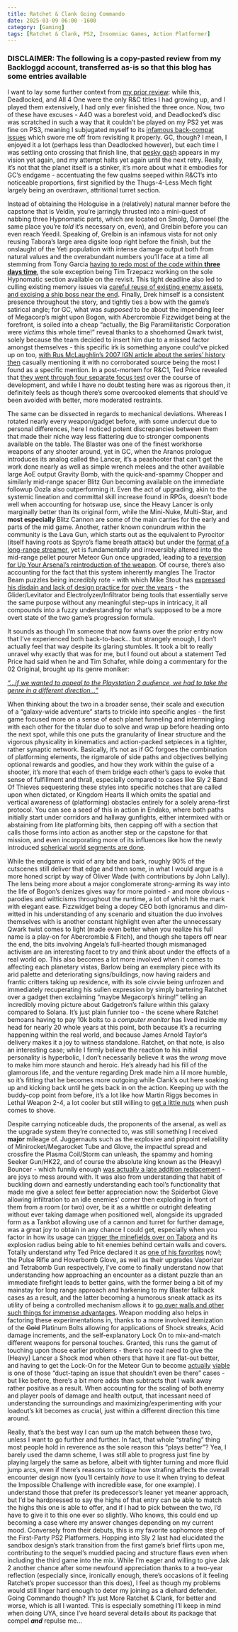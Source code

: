 ```yaml
---
title: Ratchet & Clank Going Commando
date: 2025-03-09 06:00 -1600
category: [Gaming]
tags: [Ratchet & Clank, PS2, Insomniac Games, Action Platformer]
---
```


### DISCLAIMER: The following is a copy-pasted review from my Backloggd account, transferred as-is so that this blog has some entries available

I want to lay some further context from [my prior review](https://backloggd.com/u/BlazingWaters/review/2106072/): while this, Deadlocked, and All 4 One were the only R&C titles I had growing up, and I played them extensively, I had only ever finished the three once. Now, two of these have excuses - A4O was a borefest void, and Deadlocked’s disc was scratched in such a way that it couldn’t be played on my PS2 yet was fine on PS3, meaning I subjugated myself to its [infamous back-compat issues](https://tinyurl.com/5afex8y2) which swore me off from revisiting it properly. GC, though? I mean, I enjoyed it a lot (perhaps less than Deadlocked however), but each time I was settling onto crossing that finish line, that [pesky gash](https://i.postimg.cc/dsfMk8Rh/Ratchet-Clank-2-Going-Commando-SCUS-97268-20241119194315.png) appears in my vision yet again, and my attempt halts yet again until the next retry. Really, it’s not that the planet itself is a stinker, it’s more about what it embodies for GC’s endgame - accentuating the few qualms seeped within R&C1’s into noticeable proportions, first signified by the Thugs-4-Less Mech fight largely being an overdrawn, attritional turret section. 

Instead of obtaining the Hologuise in a (relatively) natural manner before the capstone that is Veldin, you’re jarringly thrusted into a mini-quest of nabbing three Hypnomatic parts, which are located on Smolg, Damosel (the same place you’re *told* it’s necessary on, even), and Grelbin before you can even reach Yeedil. Speaking of, Grelbin is an infamous vista for not only reusing Tabora’s large area digsite loop right before the finish, but the onslaught of the Yeti population with intense damage output both from natural values and the overabundant numbers you’ll face at a time all stemming from Tony Garcia [having to redo most of the code within **three days time**](https://youtu.be/GB-iWq0IhH4?t=145), the sole exception being Tim Trzepacz working on the sole Hypnomatic section available on the revisit. This tight deadline also led to culling existing memory issues via [careful reuse of existing enemy assets, and excising a ship boss near the end](https://youtu.be/QrAagykrW5I?t=317). Finally, Drek himself is a consistent presence throughout the story, and tightly ties a bow with the game’s satirical angle; for GC, what was *supposed* to be about the impending leer of Megacorp’s might upon Bogon, with Abercrombie Fizzwidget being at the forefront, is soiled into a cheap “actually, the Big Paramilitaristic Corporation were *victims* this whole time!” reveal thanks to a shoehorned Qwark twist, solely because the team decided to insert him due to a missed factor amongst themselves - this specific irk is something anyone could’ve picked up on too, [with Rus McLaughlin’s 2007 IGN article about the series’ history then](https://www.ign.com/articles/2007/10/30/ign-presents-the-history-of-ratchet-and-clank) casually mentioning it with no corroborated source being the most I found as a specific mention. In a post-mortem for R&C1, Ted Price revealed that [they went through four separate focus test](https://tinyurl.com/mrx3x4vd) over the course of development, and while I have no doubt testing here was as rigorous then, it definitely feels as though there’s some overcooked elements that should’ve been avoided with better, more moderated restraints.

The same can be dissected in regards to mechanical deviations. Whereas I rotated nearly every weapon/gadget before, with some undercut due to personal differences, here I noticed potent discrepancies between them that made their niche way less flattering due to stronger components available on the table. The Blaster was one of the finest workhorse weapons of any shooter around, yet in GC, when the Aranos prologue introduces its analog called the Lancer, it’s a peashooter that can’t get the work done nearly as well as simple wrench melees and the other available large AoE output Gravity Bomb, with the quick-and-spammy Chopper and similarly mid-range spacer Blitz Gun becoming available on the immediate followup Oozla also outperforming it. Even the act of upgrading, akin to the systemic lineation and committal skill increase found in RPGs, doesn’t bode well when accounting for hotswap use, since the Heavy Lancer is only marginally better than its original form, while the Mini-Nuke, Multi-Star, and **most especially** Blitz Cannon are some of the main carries for the early and parts of the mid game. Another, rather known conundrum within the community is the Lava Gun, which starts out as the equivalent to Pyrocitor (itself having roots as Spyro’s flame breath attack) but under the [format of a long-range streamer](https://streamable.com/i4ek8m), yet is fundamentally and irreversibly altered into the mid-range pellet pourer Meteor Gun once upgraded, leading to a [reversion for Up Your Arsenal’s reintroduction of the weapon](https://youtu.be/-SWp0EsaWbQ?t=77). Of course, there’s also accounting for the fact that this system inherently mangles The Tractor Beam puzzles being incredibly rote - with which Mike Stout has [expressed his disdain and lack of design practice for](https://tinyurl.com/4d9e4ew4) [over the years](https://youtu.be/nn_B_m-bKeg?t=363) - the Glider/Levitator and Electrolyzer/Infiltrator being tools that essentially serve the same purpose without any meaningful step-ups in intricacy, it all compounds into a fuzzy understanding for what’s supposed to be a more overt state of the two game’s progression formula.

It sounds as though I’m someone that now fawns over the prior entry now that I’ve experienced both back-to-back… but strangely enough, I don’t actually feel that way despite its glaring stumbles. It took a bit to really unravel why exactly that was for me, but I found out about a statement Ted Price had said when he and Tim Schafer, while doing a commentary for the 02 Original, brought up its genre moniker:

*[“...if we wanted to appeal to the Playstation 2 audience, we had to take the genre in a different direction…”](https://youtu.be/DxUfaZuGQKs?t=60)*

When thinking about the two in a broader sense, their scale and execution of a “galaxy-wide adventure” starts to trickle into specific angles - the first game focused more on a sense of each planet funneling and intermingling with each other for the titular duo to solve and wrap up before heading onto the next spot, while this one puts the granularity of linear structure and the vigorous physicality in kinematics and action-packed setpieces in a tighter, rather synaptic network. Basically, it’s not as if GC forgoes the combination of platforming elements, the rigmarole of side paths and objectives bellying optional rewards and goodies, and how they work within the guise of a shooter, it’s more that each of them bridge each other’s gaps to evoke that sense of fulfillment and thrall, especially compared to cases like Sly 2 Band Of Thieves sequestering these styles into specific notches that are called upon when dictated, or Kingdom Hearts II which omits the spatial and vertical awareness of (platforming) obstacles entirely for a solely arena-first protocol. You can see a seed of this in action in Endako, where both paths initially start under corridors and hallway gunfights, either intermixed with or abstaining from lite platforming bits, then capping off with a section that calls those forms into action as another step or the capstone for that mission, and even incorporating more of its influences like how the newly introduced [spherical world segments are done](https://tinyurl.com/mvzx86ea).

While the endgame is void of any bite and bark, roughly 90% of the cutscenes still deliver that edge and then some, in what I would argue is a more honed script by way of Oliver Wade (with contributions by John Lally). The lens being more about a major conglomerate strong-arming its way into the life of Bogon’s denizes gives way for more pointed - and more obvious - parodies and witticisms throughout the runtime, a lot of which hit the mark with elegant ease. Fizzwidget being a dopey CEO both ignoramus and dim-witted in his understanding of any scenario and situation the duo involves themselves with is another constant highlight even after the unnecessary Qwark twist comes to light (made even better when you realize his full name is a play-on for Abercrombie & Fitch), and though she tapers off near the end, the bits involving Angela’s full-hearted though mismanaged activism are an interesting facet to try and think about under the effects of a real world op. This also becomes a lot more involved when it comes to affecting each planetary vistas, Barlow being an exemplary piece with its arid palette and deteriorating signs/buildings, now having raiders and frantic critters taking up residence, with its sole civvie being unfrozen and immediately recuperating his sullen expression by simply bartering Ratchet over a gadget then exclaiming “maybe Megacorp’s hiring!” telling an incredibly moving picture about Gadgetron’s failure within this galaxy compared to Solana. It’s just plain funnier too - the scene where Ratchet bemoans having to pay 10k bolts to a *computer monitor* has lived inside my head for nearly 20 whole years at this point, both because it’s a recurring happening within the real world, and because James Arnold Taylor’s delivery makes it a joy to witness standalone. Ratchet, on that note, is also an interesting case; while I firmly believe the reaction to his initial personality is hyperbolic, I don’t necessarily believe it was the *wrong* move to make him more staunch and heroic. He’s already had his fill of the glamorous life, and the venture regarding Drek made him a lil more humble, so it’s fitting that he becomes more outgoing while Clank’s out here soaking up and kicking back until he gets back in on the action. Keeping up with the buddy-cop point from before, it’s a lot like how Martin Riggs becomes in Lethal Weapon 2-4, a lot cooler but still willing to [get a little nuts](https://youtu.be/ysIsqzXZyN0) when push comes to shove.

Despite carrying noticeable duds, the proponents of the arsenal, as well as the upgrade system they’re connected to, was still something I received **major** mileage of. Juggernauts such as the explosive and pinpoint reliability of Minirocket/Megarocket Tube and Glove, the impactful spread and crossfire the Plasma Coil/Storm can unleash, the spammy and homing Seeker Gun/HK22, and of course the absolute king known as the (Heavy) Bouncer - which funnily enough [was actually a late addition replacement](https://youtu.be/OPr1xL5Bu5M?t=340) - are joys to mess around with. It was also from understanding that habit of buckling down and earnestly understanding each tool’s functionality that made me give a select few better appreciation now: the Spiderbot Glove allowing infiltration to an idle enemies’ corner then exploding in front of them from a room (or two) over, be it as a whittle or outright defeating without ever taking damage when positioned well, alongside its upgraded form as a Tankbot allowing use of a cannon and turret for further damage, was a great joy to obtain in any chance I could get, especially when you factor in how its usage can [trigger the minefields over on Tabora](https://streamable.com/epa2s9) and its explosion radius being able to hit enemies behind certain walls and covers. Totally understand why Ted Price declared it as [one of his favorites](https://tinyurl.com/ebfyssez) now!; the Pulse Rifle and Hoverbomb Glove, as well as their upgrades Vaporizer and Tetrabomb Gun respectively, I’ve come to finally understand now that understanding how approaching an encounter as a distant puzzle than an immediate firefight leads to better gains, with the former being a bit of my mainstay for long range approach and harkening to my Blaster fallback cases as a result, and the latter becoming a humorous sneak attack as its utility of being a controlled mechanism allows it to [go over walls and other such things for immense advantages](https://streamable.com/8kiztn). Weapon modding also helps in factoring these experimentations in, thanks to a more involved itemization of the ~~Gold~~ Platinum Bolts allowing for applications of Shock streaks, Acid damage increments, and the self-explanatory Lock On to mix-and-match different weapons for personal touches. Granted, this runs the gamut of touching upon those earlier problems - there’s no real need to give the (Heavy) Lancer a Shock mod when others that have it are flat-out better, and having to get the Lock-On for the Meteor Gun to become [actually](https://streamable.com/pmrtoc) [viable](https://streamable.com/2oyxcu) is one of those “duct-taping an issue that shouldn’t even be there” cases - but like before, there’s a bit more adds than subtracts that I walk away rather positive as a result. When accounting for the scaling of both enemy and player pools of damage and health output, that incessant need of understanding the surroundings and maximizing/experimenting with your loadout’s kit becomes as crucial, just within a different direction this time around. 

Really, that’s the best way I can sum up the match between these two, unless I want to go further and further. In fact, that whole “strafing” thing most people hold in reverence as the sole reason this “plays better”? Yea, I barely used the damn scheme, I was still able to progress just fine by playing largely the same as before, albeit with tighter turning and more fluid jump arcs, even if there’s reasons to critique how strafing affects the overall encounter design now (you’ll certainly *have* to use it when trying to defeat the Impossible Challenge with incredible ease, for one example). I understand those that prefer its predecessor’s leaner yet meaner approach, but I’d be hardpressed to say the highs of that entry can be able to match the highs this one is able to offer, and if I had to pick between the two, I’d have to give it to this one ever so slightly. Who knows, this could end up becoming a case where my answer changes depending on my current mood. Conversely from their debuts, this is my favorite sophomore step of the First-Party PS2 Platformers. Hopping into Sly 2 last had elucidated the sandbox design’s stark transition from the first game’s brief flirts upon me, contributing to the sequel’s muddied pacing and structure flaws even when including the third game into the mix. While I’m eager and willing to give Jak 2 another chance after some newfound appreciation thanks to a two-year reflection (especially since, ironically enough, there’s occasions of it feeling Ratchet’s proper successor than this does), I feel as though my problems would still linger hard enough to deter my joining as a diehard defender. Going Commando though? It’s just More Ratchet & Clank, for better and worse, which is all I wanted. This is especially something I’ll keep in mind when doing UYA, since I’ve heard several details about its package that compel ***and*** repulse me…